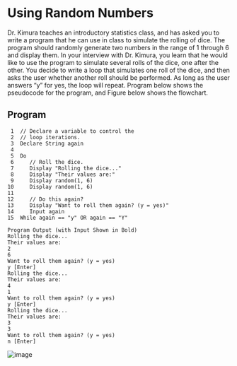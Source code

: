 
# Using Random Numbers

Dr. Kimura teaches an introductory statistics class, and has asked you to write a program that he can use in class to simulate the rolling of dice. The program should randomly generate two numbers in the range of 1 through 6 and display them. In your interview with Dr. Kimura, you learn that he would like to use the program to simulate several rolls of the dice, one after the other. You decide to write a loop that simulates one roll of the dice, and then asks the user whether another roll should be performed. As long as the user answers “y” for yes, the loop will repeat. Program below shows the pseudocode for the program, and Figure below shows the flowchart.

## Program 
```
 1  // Declare a variable to control the
 2  // loop iterations.
 3  Declare String again
 4
 5  Do
 6     // Roll the dice.
 7     Display "Rolling the dice..."
 8     Display "Their values are:"
 9     Display random(1, 6)
10     Display random(1, 6)
11
12     // Do this again?
13     Display "Want to roll them again? (y = yes)"
14     Input again
15  While again == "y" OR again == "Y"
```
```
Program Output (with Input Shown in Bold)
Rolling the dice...
Their values are:
2
6
Want to roll them again? (y = yes)
y [Enter]
Rolling the dice...
Their values are:
4
1
Want to roll them again? (y = yes)
y [Enter]
Rolling the dice...
Their values are:
3
3
Want to roll them again? (y = yes)
n [Enter]
```

![image](https://user-images.githubusercontent.com/47218880/67446701-132cfd00-f5d7-11e9-8da7-825339ef6b78.png)

